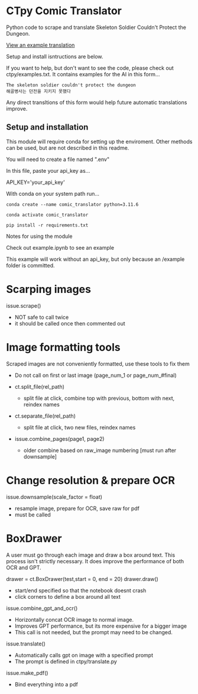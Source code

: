 # CTpy Comic Translator

Python code to scrape and translate Skeleton Soldier Couldn't Protect the Dungeon.

[View an example translation](/final_chapters/example.pdf)

Setup and install isntructions are below.

If you want to help, but don't want to see the code, please check out ctpy/examples.txt.
It contains examples for the AI in this form...

    The skeleton soldier couldn't protect the dungeon
    해골병사는 던전을 지키지 못했다

Any direct transltions of this form would help future automatic translations improve.


## Setup and installation

This module will require conda for setting up the enviroment. 
Other methods can be used, but are not described in this readme.

You will need to create a file named ".env"

In this file, paste your api_key as...

   API_KEY='your_api_key'

With conda on your system path run...

    conda create --name comic_translator python=3.11.6

    conda activate comic_translator

    pip install -r requirements.txt

Notes for using the module

Check out example.ipynb to see an example

This example will work without an api_key, but only because an /example folder is committed.

# Scarping images
issue.scrape() 
 - NOT safe to call twice
 - it should be called once then commented out
  
# Image formatting tools

 Scraped images are not conveniently formatted, use these tools to fix them
  - Do not call on first or last image (page_num_1 or page_num_#final)

   - ct.split_file(rel_path)
      - split file at click, combine top with previous, bottom with next, reindex names
   - ct.separate_file(rel_path) 
      - split file at click, two new files, reindex names
   - issue.combine_pages(page1, page2)
      - older combine based on raw_image numbering [must run after downsample]

# Change resolution & prepare OCR
issue.downsample(scale_factor = float)
   - resample image, prepare for OCR, save raw for pdf
   - must be called

# BoxDrawer

A user must go through each image and draw a box around text.
This process isn't strictly necessary. It does improve the performance of both OCR and GPT. 

drawer = ct.BoxDrawer(test,start = 0, end = 20)
drawer.draw()
 - start/end specified so that the notebook doesnt crash
 - click corners to define a box around all text

issue.combine_gpt_and_ocr()
   - Horizontally concat OCR image to normal image.
   - Improves GPT performance, but its more expensive for a bigger image
   - This call is not needed, but the prompt may need to be changed.

issue.translate()
   - Automatically calls gpt on image with a specified prompt
   - The prompt is defined in ctpy/translate.py 

issue.make_pdf()
   - Bind everything into a pdf